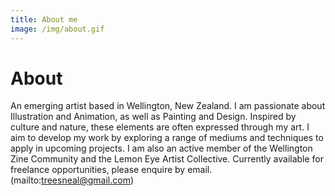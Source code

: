 ```yaml
---
title: About me
image: /img/about.gif
---
```

# About

An emerging artist based in Wellington, New Zealand. I am passionate about Illustration and Animation, as well as
Painting and Design. Inspired by culture and nature, these elements are often expressed through my art. I aim to
develop my work by exploring a range of mediums and techniques to apply in upcoming projects. I am also an
active member of the Wellington Zine Community and the Lemon Eye Artist Collective. Currently available for
freelance opportunities, please enquire by email. (mailto:treesneal@gmail.com)

